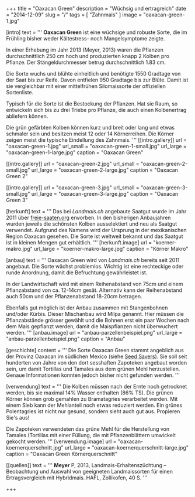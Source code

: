 +++
title = "Oaxacan Green"
description = "Wüchsig und ertragreich"
date = "2014-12-09"
slug = "/"
tags = [ "Zahnmais" ]
image = "oaxacan-green-1.jpg"

[intro]
  text = '''
**Oaxacan Green** ist eine wüchsige und robuste Sorte, die im Frühling bisher weder Kältestress- noch Mangelsymptome zeigte.

In einer Erhebung im Jahr 2013 (Meyer, 2013) waren die Pflanzen durchschnittlich 250 cm hoch und produzierten knapp 2 Kolben pro Pflanze. Der Stängeldurchmesser betrug durchschnittlich 1.83 cm.

Die Sorte wuchs und blühte einheitlich und benötigte 1550 Gradtage von der Saat bis zur Reife. Davon entfielen 950 Gradtage bis zur Blüte. Damit ist sie vergleichbar mit einer mittelfrühen Silomaissorte der offiziellen Sortenliste.

Typisch für die Sorte ist die Bestockung der Pflanzen. Hat sie Raum, so entwickeln sich bis zu drei Triebe pro Pflanze, die auch einen Kolbenertrag abliefern können.

Die grün gefärbten Kolben können kurz und breit oder lang und etwas schmaler sein und besitzen meist 12 oder 14 Körnerreihen. Die Körner zeigen meist die typische Eindellung des Zahnmais.
'''
  [[intro.gallery]]
    url = "oaxacan-green-1.jpg"
    url_small = "oaxacan-green-1-small.jpg"
    url_large = "oaxacan-green-1-large.jpg"
    caption = "Oaxacan Green"

  [[intro.gallery]]
    url = "oaxacan-green-2.jpg"
    url_small = "oaxacan-green-2-small.jpg"
    url_large = "oaxacan-green-2-large.jpg"
    caption = "Oaxacan Green 2"
    
  [[intro.gallery]]
    url = "oaxacan-green-3.jpg"
    url_small = "oaxacan-green-3-small.jpg"
    url_large = "oaxacan-green-3-large.jpg"
    caption = "Oaxacan Green 3"


[herkunft]
  text = '''
Das bei *Landmais.ch* angebaute Saatgut wurde im Jahr 2011 über [freie-saaten.org](http://www.freie-saaten.org/) erworben. In den bisherigen Anbaujahren wurden jeweils die schönsten Kolben ausselektiert und neu als Saatgut verwendet. Aufgrund des Namens wird der Ursprung in der mexikanischen Region Oaxacan gesehen. Die Sorte ist weltweit bekannt und das Saatgut ist in kleinen Mengen gut erhältlich.
'''
  [herkunft.image]
    url = "koerner-makro.jpg"
    url_large = "koerner-makro-large.jpg"
    caption = "Körner Makro"
    
    
[anbau]
  text = '''
Oaxacan Green wird von *Landmais.ch* bereits seit 2011 angebaut. Die Sorte wächst problemlos. Wichtig ist eine rechteckige oder runde Anordnung, damit die Befruchtung gewährleistet ist.

In der Landwirtschaft wird mit einem Reihenabstand von 75cm und einem Pflanzabstand von ca. 12-14cm gesät. Alternativ kann der Reihenabstand auch 50cm und der Pflanzenabstand 18-20cm betragen.

Ebenfalls gut möglich ist der Anbau zusammen mit Stangenbohnen und/oder Kürbis. Dieser Mischanbau wird Milpa genannt. Hier müssen die Pflanzabstände grösser gewählt und die Bohnen erst ein paar Wochen nach dem Mais gepflanzt werden, damit die Maispflanzen nicht überwuchert werden.
'''
  [anbau.image]
    url = "anbau-parzellenbeispiel.png"
    url_large = "anbau-parzellenbeispiel.png"
    caption = "Anbau"
    
    
[geschichte]
  content = '''
Die Sorte Oaxacan Green stammt angeblich aus der Provinz Oaxacan im südlichen Mexico (siehe [Seed Savers](http://www.seedsavers.org/onlinestore/corn/Corn-Oaxacan-Green-Dent.html)). Sie soll seit hunderten von Jahre von den dort sesshaften Zapoteken angebaut worden sein, um damit Tortillas und Tamales aus dem grünen Mehl herzustellen. Genaue Informationen konnten jedoch bisher nicht gefunden werden.
'''


[verwendung]
  text = '''
Die Kolben müssen nach der Ernte noch getrocknet werden, bis sie maximal 14% Wasser enthalten (86% TS). Die grünen Körner können grob gemahlen zu Bramatagries verarbeitet werden. Mit einem Sieb kann der Mehlanteil noch etwas reduziert werden. Ein grünes Polentagries ist nicht nur gesund, sondern sieht auch gut aus. Propieren Sie's aus!

Die Zapoteken verwendeten das grüne Mehl für die Herstellung von Tamales (Tortillas mit einer Füllung, die mit Pflanzenblättern umwickelt gekocht werden.
'''
  [verwendung.image]
    url = "oaxacan-koernerquerschnitt.jpg"
    url_large = "oaxacan-koernerquerschnitt-large.jpg"
    caption = "Oaxacan Green Körnerquerschnitt"
    

[[quellen]]
  text = '''
**Meyer** P, 2013, Landmais-Erhaltenszüchtung – Beobachtung und Auswahl von geeigneten Landmaissorten für einen Ertragsvergleich mit Hybridmais. HAFL, Zollikofen, 40 S.
'''

+++
